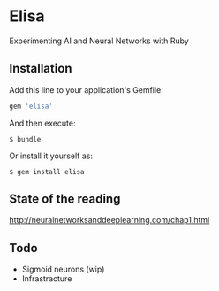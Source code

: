 # Elisa
Experimenting AI and Neural Networks with Ruby

## Installation

Add this line to your application's Gemfile:

```ruby
gem 'elisa'
```

And then execute:

    $ bundle

Or install it yourself as:

    $ gem install elisa

## State of the reading 

http://neuralnetworksanddeeplearning.com/chap1.html

## Todo

 - Sigmoid neurons (wip)
 - Infrastracture
